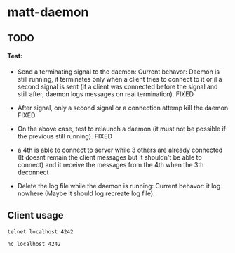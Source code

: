 # matt-daemon

## TODO

#### Test:
- Send a terminating signal to the daemon: Current behavor: Daemon is still running, it terminates only when a client tries to connect to it or il a second signal is sent (if a client was connected before the signal and still after, daemon logs messages on real termination). FIXED
- After signal, only a second signal or a connection attemp kill the daemon FIXED
- On the above case, test to relaunch a daemon (it must not be possible if the previous still running). FIXED

- a 4th is able to connect to server while 3 others are already connected (It doesnt remain the client messages but it shouldn't be able to connect) and it receive the messages from the 4th when the 3th deconnect
- Delete the log file while the daemon is running: Current behavor: it log nowhere (Maybe it should log recreate log file).

## Client usage

```bash
telnet localhost 4242
```

```bash
nc localhost 4242
```


